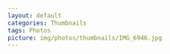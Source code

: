 ```yaml
---
layout: default
categories: Thumbnails
tags: Photos
picture: img/photos/thumbnails/IMG_6946.jpg
---
```


